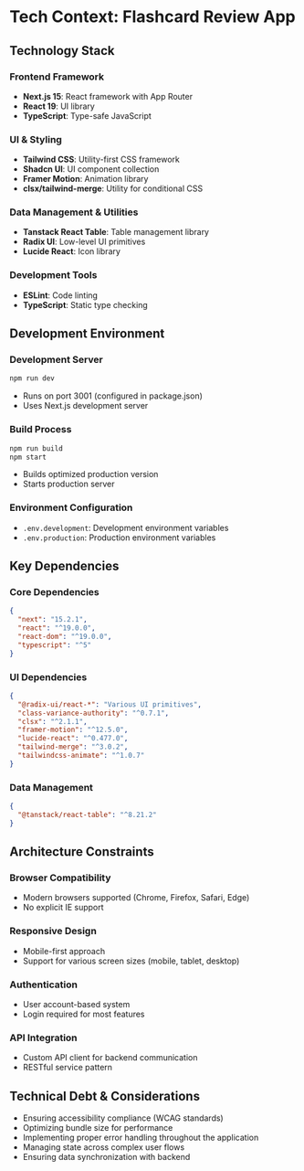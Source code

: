 # Tech Context: Flashcard Review App

## Technology Stack

### Frontend Framework
- **Next.js 15**: React framework with App Router
- **React 19**: UI library
- **TypeScript**: Type-safe JavaScript

### UI & Styling
- **Tailwind CSS**: Utility-first CSS framework
- **Shadcn UI**: UI component collection
- **Framer Motion**: Animation library
- **clsx/tailwind-merge**: Utility for conditional CSS

### Data Management & Utilities
- **Tanstack React Table**: Table management library
- **Radix UI**: Low-level UI primitives
- **Lucide React**: Icon library

### Development Tools
- **ESLint**: Code linting
- **TypeScript**: Static type checking

## Development Environment

### Development Server
```bash
npm run dev
```
- Runs on port 3001 (configured in package.json)
- Uses Next.js development server

### Build Process
```bash
npm run build
npm start
```
- Builds optimized production version
- Starts production server

### Environment Configuration
- `.env.development`: Development environment variables
- `.env.production`: Production environment variables

## Key Dependencies

### Core Dependencies
```json
{
  "next": "15.2.1",
  "react": "^19.0.0",
  "react-dom": "^19.0.0",
  "typescript": "^5"
}
```

### UI Dependencies
```json
{
  "@radix-ui/react-*": "Various UI primitives",
  "class-variance-authority": "^0.7.1",
  "clsx": "^2.1.1",
  "framer-motion": "^12.5.0",
  "lucide-react": "^0.477.0",
  "tailwind-merge": "^3.0.2",
  "tailwindcss-animate": "^1.0.7"
}
```

### Data Management
```json
{
  "@tanstack/react-table": "^8.21.2"
}
```

## Architecture Constraints

### Browser Compatibility
- Modern browsers supported (Chrome, Firefox, Safari, Edge)
- No explicit IE support

### Responsive Design
- Mobile-first approach
- Support for various screen sizes (mobile, tablet, desktop)

### Authentication
- User account-based system
- Login required for most features

### API Integration
- Custom API client for backend communication
- RESTful service pattern

## Technical Debt & Considerations
- Ensuring accessibility compliance (WCAG standards)
- Optimizing bundle size for performance
- Implementing proper error handling throughout the application
- Managing state across complex user flows
- Ensuring data synchronization with backend 